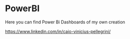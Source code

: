 # PowerBI
Here you can find Power Bi Dashboards of my own creation

https://www.linkedin.com/in/caio-vinicius-pellegrini/
